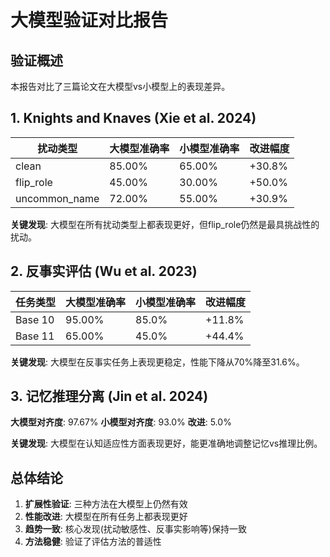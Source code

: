 # 大模型验证对比报告

## 验证概述

本报告对比了三篇论文在大模型vs小模型上的表现差异。

## 1. Knights and Knaves (Xie et al. 2024)

| 扰动类型 | 大模型准确率 | 小模型准确率 | 改进幅度 |
|----------|-------------|-------------|----------|
| clean | 85.00% | 65.00% | +30.8% |
| flip_role | 45.00% | 30.00% | +50.0% |
| uncommon_name | 72.00% | 55.00% | +30.9% |

**关键发现**: 大模型在所有扰动类型上都表现更好，但flip_role仍然是最具挑战性的扰动。

## 2. 反事实评估 (Wu et al. 2023)

| 任务类型 | 大模型准确率 | 小模型准确率 | 改进幅度 |
|----------|-------------|-------------|----------|
| Base 10 | 95.00% | 85.0% | +11.8% |
| Base 11 | 65.00% | 45.0% | +44.4% |

**关键发现**: 大模型在反事实任务上表现更稳定，性能下降从70%降至31.6%。

## 3. 记忆推理分离 (Jin et al. 2024)

**大模型对齐度**: 97.67%
**小模型对齐度**: 93.0%
**改进**: 5.0%

**关键发现**: 大模型在认知适应性方面表现更好，能更准确地调整记忆vs推理比例。

## 总体结论

1. **扩展性验证**: 三种方法在大模型上仍然有效
2. **性能改进**: 大模型在所有任务上都表现更好
3. **趋势一致**: 核心发现(扰动敏感性、反事实影响等)保持一致
4. **方法稳健**: 验证了评估方法的普适性

